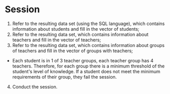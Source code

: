 # Session

1. Refer to the resulting data set (using the SQL language), which contains information about students and fill in the vector of students;
2. Refer to the resulting data set, which contains information about teachers and fill in the vector of teachers;
3. Refer to the resulting data set, which contains information about groups of teachers and fill in the vector of groups with teachers;
* Each student is in 1 of 3 teacher groups, each teacher group has 4 teachers. Therefore, for each group there is a minimum threshold of the student's level of knowledge. If a student does not meet the minimum requirements of their group, they fail the session.
4. Conduct the session.
